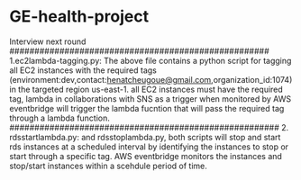 # GE-health-project
Interview next round
####################################################
1.ec2lambda-tagging.py: 
  The above file contains a python script for tagging all EC2 instances with the required tags (environment:dev,contact:henatcheugoue@gmail.com,organization_id:1074)in the targeted region us-east-1. all EC2 instances must have the required tag, lambda in collaborations with SNS as a trigger when monitored by AWS eventbridge will trigger the lambda fucntion that will pass the required tag through a lambda function. 
  ######################################################
  2. rdsstartlambda.py: and rdsstoplambda.py, both scripts will stop and start rds instances at a scheduled interval by identifying the instances to stop or start through a specific tag. AWS eventbridge monitors the instances and stop/start instances within a scehdule period of time.
      
 

